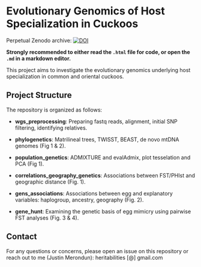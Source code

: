 # Evolutionary Genomics of Host Specialization in Cuckoos

Perpetual Zenodo archive: [![DOI](https://zenodo.org/badge/615996419.svg)](https://doi.org/10.5281/zenodo.13932314)

**Strongly recommended to either read the `.html` file for code, or open the `.md` in a markdown editor.**

This project aims to investigate the evolutionary genomics underlying host specialization in common and oriental cuckoos. 

## Project Structure

The repository is organized as follows:

- **wgs_preprocessing**: Preparing fastq reads, alignment, initial SNP filtering, identifying relatives. 

- **phylogenetics**: Matrilineal trees, TWISST, BEAST, de novo mtDNA genomes (Fig 1 & 2). 

- **population_genetics**: ADMIXTURE and evalAdmix, plot tesselation and PCA (Fig 1). 

- **correlations_geography_genetics**: Associations between FST/PHIst and geographic distance (Fig. 1). 

- **gens_associations**: Associations between egg and explanatory variables: haplogroup, ancestry, geography (Fig. 2). 

- **gene_hunt**: Examining the genetic basis of egg mimicry using pairwise FST analyses (Fig. 3 & 4).

## Contact

For any questions or concerns, please open an issue on this repository or reach out to me (Justin Merondun): heritabilities [@] gmail.com
